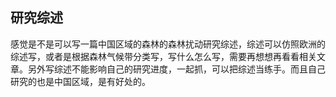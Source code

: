## 研究综述

感觉是不是可以写一篇中国区域的森林的森林扰动研究综述，综述可以仿照欧洲的综述写，或者是根据森林气候带分类写，写什么怎么写，需要再想想再看看相关文章。另外写综述不能影响自己的研究进度，一起抓，可以把综述当练手。而且自己研究的也是中国区域，是有好处的。